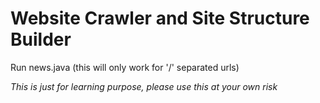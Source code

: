 # Website Crawler and Site Structure Builder

Run news.java (this will only work for '/' separated urls)


*This is just for learning purpose, please use this at your own risk*
